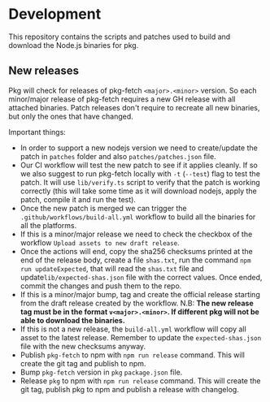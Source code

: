 # Development

This repository contains the scripts and patches used to build and download the Node.js binaries for pkg.

## New releases

Pkg will check for releases of pkg-fetch `<major>.<minor>` version. So each minor/major release of pkg-fetch requires a new GH release with all attached binaries. Patch releases don't require to recreate all new binaries, but only the ones that have changed.

Important things:

- In order to support a new nodejs version we need to create/update the patch in `patches` folder and also `patches/patches.json` file.
- Our CI workflow will test the new patch to see if it applies cleanly. If so we also suggest to run pkg-fetch locally with `-t` (`--test`) flag to test the patch. It will use `lib/verify.ts` script to verify that the patch is working correctly (this will take some time as it will download nodejs, apply the patch, compile it and run the test).
- Once the new patch is merged we can trigger the `.github/workflows/build-all.yml` workflow to build all the binaries for all the platforms.
- If this is a minor/major release we need to check the checkbox of the workflow `Upload assets to new draft release`.
- Once the actions will end, copy the sha256 checksums printed at the end of the release body, create a file `shas.txt`, run the command `npm run updateExpected`, that will read the `shas.txt` file and update`lib/expected-shas.json` file with the correct values. Once ended, commit the changes and push them to the repo.
- If this is a minor/major bump, tag and create the official release starting from the draft release created by the workflow. N.B: **The new release tag must be in the format `v<major>.<minor>`. If different pkg will not be able to download the binaries.**
- If this is not a new release, the `build-all.yml` workflow will copy all asset to the latest release. Remember to update the `expected-shas.json` file with the new checksums anyway.
- Publish `pkg-fetch` to npm with `npm run release` command. This will create the git tag and publish to npm.
- Bump `pkg-fetch` version in `pkg` `package.json` file.
- Release `pkg` to npm with `npm run release` command. This will create the git tag, publish pkg to npm and publish a release with changelog.
